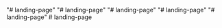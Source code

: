 "# landing-page" 
"# landing-page" 
"# landing-page" 
"# landing-page" 
"# landing-page" 
#   l a n d i n g - p a g e  
 